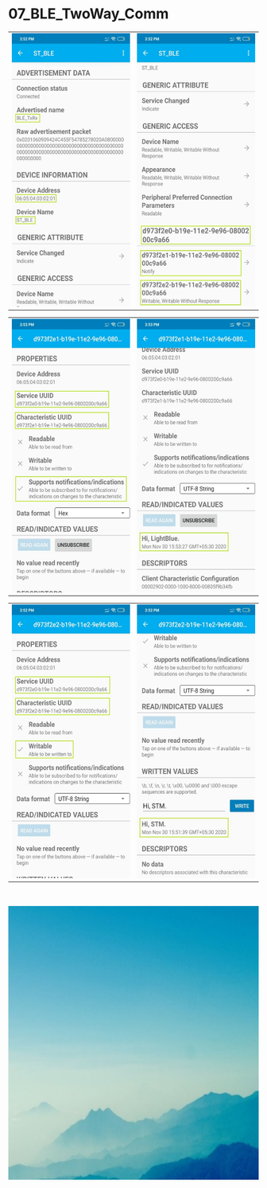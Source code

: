 # 07_BLE_TwoWay_Comm

<table>
  <tr>
    <td><img src="Screenshots/TxRx1.jpeg" width=300 height=550></td>
    <td><img src="Screenshots/TxRx2.jpeg" width=300 height=550></td>
  </tr>
 </table>
<table>
  <tr>
    <td><img src="Screenshots/TxRx5.jpeg" width=300 height=550></td>
    <td><img src="Screenshots/TxRx6.jpeg" width=300 height=550></td>
  </tr>
 </table>
 <table>
  <tr>
    <td><img src="Screenshots/TxRx3.jpeg" width=300 height=550></td>
    <td><img src="Screenshots/TxRx4.jpeg" width=300 height=550></td>
  </tr>
 </table>

<br />
<br />
 <img src = "Screenshots/Capture.png" width = 600 height = 550>


